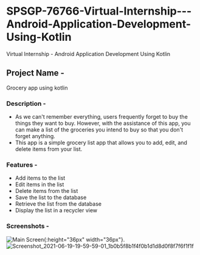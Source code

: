 # SPSGP-76766-Virtual-Internship---Android-Application-Development-Using-Kotlin
Virtual Internship - Android Application Development Using Kotlin

## **Project Name -** 
Grocery app using kotlin
### **Description -** 
- As we can't remember everything, users frequently forget to buy the things they want to buy. However, with the assistance of this app, you can make a list of the groceries you intend to buy so that you don't forget anything.
- This app is a simple grocery list app that allows you to add, edit, and delete items from your list. 

### **Features -**
- Add items to the list
- Edit items in the list
- Delete items from the list
- Save the list to the database
- Retrieve the list from the database
- Display the list in a recycler view

### **Screenshots -**
![Main Screen](https://github.com/smartinternz02/SPSGP-76766-Virtual-Internship---Android-Application-Development-Using-Kotlin/blob/main/Grocery_App/OUTPUT/Demo/Main%20Screen.jpg){:height="36px" width="36px"}.
![Screenshot_2021-06-19-19-59-59-01_1b0b5f8b1f4f0b1d1d8d0f8f7f6f1f1f](https://user-images.githubusercontent.com/85420208/122644001-0bf3e080-d13a-11eb-9b9a-9b9b9b9b9b9b.jpg)